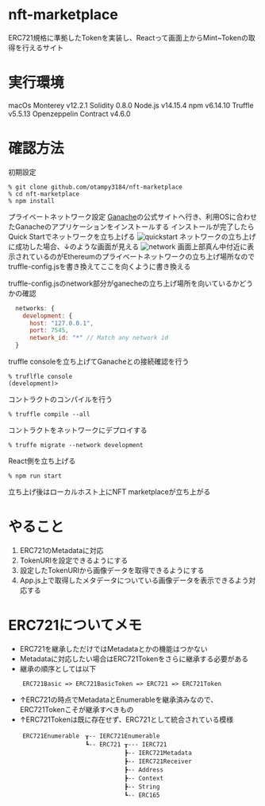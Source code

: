 # nft-marketplace
ERC721規格に準拠したTokenを実装し、Reactって画面上からMint~Tokenの取得を行えるサイト

# 実行環境
macOs Monterey v12.2.1
Solidity 0.8.0
Node.js v14.15.4
npm v6.14.10
Truffle v5.5.13
Openzeppelin Contract v4.6.0

# 確認方法
初期設定
```
% git clone github.com/otampy3184/nft-marketplace
% cd nft-marketplace
% npm install
```

プライベートネットワーク設定
[Ganache](https://trufflesuite.com/ganache/)の公式サイトへ行き、利用OSに合わせたGanacheのアプリケーションをインストールする
インストールが完了したらQuick Startでネットワークを立ち上げる
![quickstart](https://trufflesuite.com/img/docs/ganache/ganache-home-empty.png)
ネットワークの立ち上げに成功した場合、↓のような画面が見える
![network](https://trufflesuite.com/img/tutorials/pet-shop/ganache-initial.png)
画面上部真ん中付近に表示されているのがEthereumのプライベートネットワークの立ち上げ場所なのでtruffle-config.jsを書き換えてここを向くように書き換える

truffle-config.jsのnetwork部分がganecheの立ち上げ場所を向いているかどうかの確認
```javascript
  networks: {
    development: {
      host: "127.0.0.1",
      port: 7545,
      network_id: "*" // Match any network id
  }
```

truffle consoleを立ち上げてGanacheとの接続確認を行う
```
% truflfle console
(development)>
```

コントラクトのコンパイルを行う
```
% truffle compile --all
```

コントラクトをネットワークにデプロイする
```
% truffe migrate --network development
```

React側を立ち上げる
```
% npm run start
```
立ち上げ後はローカルホスト上にNFT marketplaceが立ち上がる


# やること
1. ERC721のMetadataに対応
2. TokenURIを設定できるようにする
3. 設定したTokenURIから画像データを取得できるようにする
4. App.js上で取得したメタデータについている画像データを表示できるよう対応する

# ERC721についてメモ
* ERC721を継承しただけではMetadataとかの機能はつかない
* Metadataに対応したい場合はERC721Tokenをさらに継承する必要がある
* 継承の順序としては以下
```
    ERC721Basic => ERC721BasicToken => ERC721 => ERC721Token
```
* ↑ERC721の時点でMetadataとEnumerableを継承済みなので、ERC721Tokenこそが継承すべきもの
* ↑ERC721Tokenは既に存在せず、ERC721として統合されている模様
```
    ERC721Enumerable　┰-- IERC721Enumerable
                    　┗-- ERC721 ┰--- IERC721          
                               　┣-- IERC721Metadata  
                            　   ┣-- IERC721Receiver 
                            　   ┣-- Address          
                            　   ┣-- Context          
                            　   ┣-- String           
                            　   ┗-- ERC165  
```

